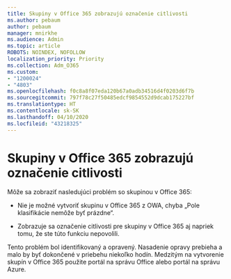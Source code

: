 ```yaml
---
title: Skupiny v Office 365 zobrazujú označenie citlivosti
ms.author: pebaum
author: pebaum
manager: mnirkhe
ms.audience: Admin
ms.topic: article
ROBOTS: NOINDEX, NOFOLLOW
localization_priority: Priority
ms.collection: Adm_O365
ms.custom:
- "1200024"
- "4803"
ms.openlocfilehash: f0c8a8f07eda120b67a0adb34516d4f0203d6f7b
ms.sourcegitcommit: 797f78c27f50485edcf9854552d9dcab175227bf
ms.translationtype: HT
ms.contentlocale: sk-SK
ms.lasthandoff: 04/10/2020
ms.locfileid: "43218325"
---
```

# <a name="office-365-groups-showing-sensitivity-label"></a>Skupiny v Office 365 zobrazujú označenie citlivosti

Môže sa zobraziť nasledujúci problém so skupinou v Office 365:

- Nie je možné vytvoriť skupinu v Office 365 z OWA, chyba „Pole klasifikácie nemôže byť prázdne“.

- Zobrazuje sa označenie citlivosti pre skupiny v Office 365 aj napriek tomu, že ste túto funkciu nepovolili.

Tento problém bol identifikovaný a opravený. Nasadenie opravy prebieha a malo by byť dokončené v priebehu niekoľko hodín. Medzitým na vytvorenie skupín v Office 365 použite portál na správu Office alebo portál na správu Azure.  
